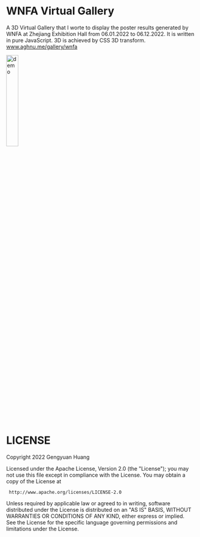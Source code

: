 # WNFA Virtual Gallery
A 3D Virtual Gallery that I worte to display the poster results generated by WNFA at Zhejiang Exhibition Hall from 06.01.2022 to 06.12.2022. It is written in pure JavaScript. 3D is achieved by CSS 3D transform.
www.aghnu.me/gallery/wnfa

<p align="left">
<img alt="demo" width="25%" src=https://user-images.githubusercontent.com/46549455/175751597-797c28d8-cdfd-4df3-9fce-e522b551c199.gif>
</p>

# LICENSE
 Copyright 2022 Gengyuan Huang

 Licensed under the Apache License, Version 2.0 (the "License");
 you may not use this file except in compliance with the License.
 You may obtain a copy of the License at

     http://www.apache.org/licenses/LICENSE-2.0

 Unless required by applicable law or agreed to in writing, software
 distributed under the License is distributed on an "AS IS" BASIS,
 WITHOUT WARRANTIES OR CONDITIONS OF ANY KIND, either express or implied.
 See the License for the specific language governing permissions and
 limitations under the License.
